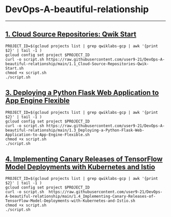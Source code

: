 # DevOps-A-beautiful-relationship

<hr />

<!--# Run this first if project is not set 
```
PROJECT_ID=$(gcloud projects list | grep qwiklabs-gcp | awk '{print $2}' | tail -1 )
gcloud config set project $PROJECT_ID

```
## now Go through desired lab -->

## [1. Cloud Source Repositories: Qwik Start](https://github.com/user9-21/DevOps-A-beautiful-relationship/blob/main/1.1_Cloud-Source-Repositories-Qwik-Start.sh) 
```
PROJECT_ID=$(gcloud projects list | grep qwiklabs-gcp | awk '{print $2}' | tail -1 )
gcloud config set project $PROJECT_ID
curl -o script.sh https://raw.githubusercontent.com/user9-21/DevOps-A-beautiful-relationship/main/1.1_Cloud-Source-Repositories-Qwik-Start.sh
chmod +x script.sh
./script.sh

```

<!--
## [2. ]() 
```
PROJECT_ID=$(gcloud projects list | grep qwiklabs-gcp | awk '{print $2}' | tail -1 )
gcloud config set project $PROJECT_ID
curl -o script.sh 
chmod +x script.sh
./script.sh

```    -->


## [3. Deploying a Python Flask Web Application to App Engine Flexible](https://github.com/user9-21/DevOps-A-beautiful-relationship/blob/main/1.3_Deploying-a-Python-Flask-Web-Application-to-App-Engine-Flexible.sh) 
```
PROJECT_ID=$(gcloud projects list | grep qwiklabs-gcp | awk '{print $2}' | tail -1 )
gcloud config set project $PROJECT_ID
curl -o script.sh https://raw.githubusercontent.com/user9-21/DevOps-A-beautiful-relationship/main/1.3_Deploying-a-Python-Flask-Web-Application-to-App-Engine-Flexible.sh
chmod +x script.sh
./script.sh

```
## [4. Implementing Canary Releases of TensorFlow Model Deployments with Kubernetes and Istio](https://github.com/user9-21/DevOps-A-beautiful-relationship/blob/main/1.4_Implementing-Canary-Releases-of-TensorFlow-Model-Deployments-with-Kubernetes-and-Istio.sh) 
```
PROJECT_ID=$(gcloud projects list | grep qwiklabs-gcp | awk '{print $2}' | tail -1 )
gcloud config set project $PROJECT_ID
curl -o script.sh  https://raw.githubusercontent.com/user9-21/DevOps-A-beautiful-relationship/main/1.4_Implementing-Canary-Releases-of-TensorFlow-Model-Deployments-with-Kubernetes-and-Istio.sh
chmod +x script.sh
./script.sh

```
